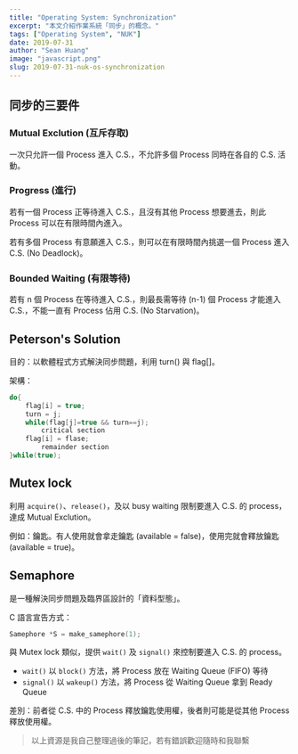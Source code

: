 ```yaml
---
title: "Operating System: Synchronization"
excerpt: "本文介紹作業系統「同步」的概念。"
tags: ["Operating System", "NUK"]
date: 2019-07-31
author: "Sean Huang"
image: "javascript.png"
slug: 2019-07-31-nuk-os-synchronization
---
```


## 同步的三要件

### Mutual Exclution (互斥存取)

一次只允許一個 Process 進入 C.S.，不允許多個 Process 同時在各自的 C.S. 活動。

### Progress (進行)

若有一個 Process 正等待進入 C.S.，且沒有其他 Process 想要進去，則此 Process 可以在有限時間內進入。

若有多個 Process 有意願進入 C.S.，則可以在有限時間內挑選一個 Process 進入 C.S. (No Deadlock)。

### Bounded Waiting (有限等待)

若有 n 個 Process 在等待進入 C.S.，則最長需等待 (n-1) 個 Process 才能進入 C.S.，不能一直有 Process 佔用 C.S. (No Starvation)。

## Peterson's Solution

目的：以軟體程式方式解決同步問題，利用 turn() 與 flag[]。

架構：

```c
do{
	flag[i] = true;
	turn = j;
	while(flag[j]=true && turn==j);
		critical section
	flag[i] = flase;
		remainder section
}while(true);
```

## Mutex lock

利用 `acquire()`、`release()`，及以 busy waiting 限制要進入 C.S. 的 process，達成 Mutual Exclution。

例如：鑰匙。有人使用就會拿走鑰匙 (available = false)，使用完就會釋放鑰匙 (available = true)。

## Semaphore

是一種解決同步問題及臨界區設計的「資料型態」。

C 語言宣告方式：

```c
Samephore *S = make_samephore(1);
```

與 Mutex lock 類似，提供 `wait()` 及 `signal()` 來控制要進入 C.S. 的 process。

- `wait()` 以 `block()` 方法，將 Process 放在 Waiting Queue (FIFO) 等待
- `signal()` 以 `wakeup()` 方法，將 Process 從 Waiting Queue 拿到 Ready Queue

差別：前者從 C.S. 中的 Process 釋放鑰匙使用權，後者則可能是從其他 Process 釋放使用權。

> 以上資源是我自己整理過後的筆記，若有錯誤歡迎隨時和我聯繫
